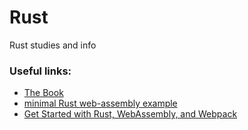 # Rust
Rust studies and info

### Useful links:
* [The Book](https://doc.rust-lang.org/book/)  
* [minimal Rust web-assembly example](https://www.hellorust.com/demos/add/index.html)
* [Get Started with Rust, WebAssembly, and Webpack](https://medium.com/@ianjsikes/get-started-with-rust-webassembly-and-webpack-58d28e219635)  
